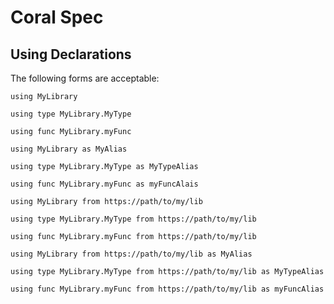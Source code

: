 # Coral Spec


## Using Declarations

The following forms are acceptable:

```
using MyLibrary
```

```
using type MyLibrary.MyType
```

```
using func MyLibrary.myFunc
```

```
using MyLibrary as MyAlias
```

```
using type MyLibrary.MyType as MyTypeAlias
```

```
using func MyLibrary.myFunc as myFuncAlais
```

```
using MyLibrary from https://path/to/my/lib
```

```
using type MyLibrary.MyType from https://path/to/my/lib
```

```
using func MyLibrary.myFunc from https://path/to/my/lib
```

```
using MyLibrary from https://path/to/my/lib as MyAlias
```

```
using type MyLibrary.MyType from https://path/to/my/lib as MyTypeAlias
```

```
using func MyLibrary.myFunc from https://path/to/my/lib as myFuncAlias
```
